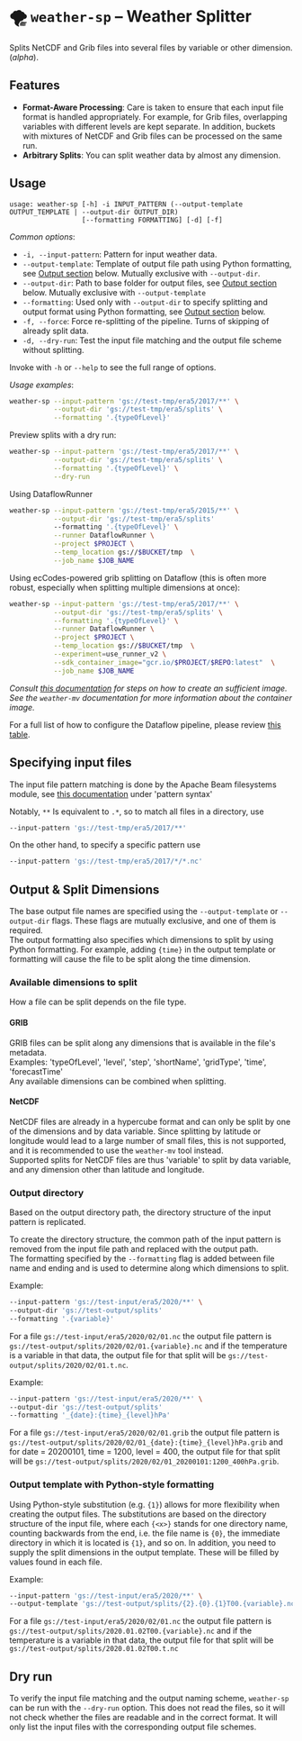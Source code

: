 # 🌪 `weather-sp` – Weather Splitter

Splits NetCDF and Grib files into several files by variable or other dimension. (_alpha_).

## Features

* **Format-Aware Processing**: Care is taken to ensure that each input file format is handled appropriately. For
  example, for Grib files, overlapping variables with different levels are kept separate. In addition, buckets with
  mixtures of NetCDF and Grib files can be processed on the same run.
* **Arbitrary Splits**: You can split weather data by almost any dimension.

## Usage

```
usage: weather-sp [-h] -i INPUT_PATTERN (--output-template OUTPUT_TEMPLATE | --output-dir OUTPUT_DIR)
                  [--formatting FORMATTING] [-d] [-f]
```

_Common options_:

* `-i, --input-pattern`: Pattern for input weather data.
* `--output-template`: Template of output file path using Python formatting, see [Output section](#output) below. Mutually exclusive
  with `--output-dir`.
* `--output-dir`: Path to base folder for output files, see [Output section](#output) below. Mutually exclusive
  with `--output-template`
* `--formatting`: Used only with `--output-dir` to specify splitting and output format
   using Python formatting, see [Output section](#output) below.
* `-f, --force`: Force re-splitting of the pipeline. Turns of skipping of already split data.
* `-d, --dry-run`: Test the input file matching and the output file scheme without splitting.

Invoke with `-h` or `--help` to see the full range of options.

_Usage examples_:

```bash
weather-sp --input-pattern 'gs://test-tmp/era5/2017/**' \
           --output-dir 'gs://test-tmp/era5/splits' \
           --formatting '.{typeOfLevel}'
```

Preview splits with a dry run:

```bash
weather-sp --input-pattern 'gs://test-tmp/era5/2017/**' \
           --output-dir 'gs://test-tmp/era5/splits' \
           --formatting '.{typeOfLevel}' \
           --dry-run
```

Using DataflowRunner

```bash
weather-sp --input-pattern 'gs://test-tmp/era5/2015/**' \
           --output-dir 'gs://test-tmp/era5/splits'
           --formatting '.{typeOfLevel}' \
           --runner DataflowRunner \
           --project $PROJECT \
           --temp_location gs://$BUCKET/tmp  \
           --job_name $JOB_NAME
```

Using ecCodes-powered grib splitting on Dataflow (this is often more robust, especially when splitting multiple 
dimensions at once):

```bash
weather-sp --input-pattern 'gs://test-tmp/era5/2017/**' \
           --output-dir 'gs://test-tmp/era5/splits' \
           --formatting '.{typeOfLevel}' \
           --runner DataflowRunner \
           --project $PROJECT \
           --temp_location gs://$BUCKET/tmp  \
           --experiment=use_runner_v2 \
           --sdk_container_image="gcr.io/$PROJECT/$REPO:latest"  \
           --job_name $JOB_NAME
```
_Consult [this documentation](../docs/Runtime-Container.md) for steps on how to create an sufficient image._
_See the `weather-mv` documentation for more information about the container image._

For a full list of how to configure the Dataflow pipeline, please review
[this table](https://cloud.google.com/dataflow/docs/reference/pipeline-options).

## Specifying input files

The input file pattern matching is done by the Apache Beam filesystems module,
see [this documentation](https://beam.apache.org/releases/pydoc/2.12.0/apache_beam.io.filesystems.html#apache_beam.io.filesystems.FileSystems.match)
under 'pattern syntax'

Notably, `**` Is equivalent to `.*`, so to match all files in a directory, use

```bash
--input-pattern 'gs://test-tmp/era5/2017/**'
```

On the other hand, to specify a specific pattern use

```bash
--input-pattern 'gs://test-tmp/era5/2017/*/*.nc'
```

## Output & Split Dimensions

The base output file names are specified using the `--output-template` or `--output-dir` flags. These flags are mutually
exclusive, and one of them is required. \
The output formatting also specifies which dimensions to split by using Python formatting.
For example, adding `{time}` in the output template or formatting will cause the file to be split along the time dimension.

### Available dimensions to split

How a file can be split depends on the file type.

#### GRIB
GRIB files can be split along any dimensions that is available in the file's metadata. \
Examples: 'typeOfLevel', 'level', 'step', 'shortName', 'gridType', 'time', 'forecastTime' \
Any available dimensions can be combined when splitting.

#### NetCDF
NetCDF files are already in a hypercube format and can only be split by one of the dimensions and by data variable.
Since splitting by latitude or longitude would lead to a large number of small files, this is not supported,
and it is recommended to use the `weather-mv` tool instead. \
Supported splits for NetCDF files are thus 'variable' to split by data variable, and any dimension 
other than latitude and longitude.


### Output directory

Based on the output directory path, the directory structure of the input pattern is replicated.

To create the directory structure, the common path of the input pattern is removed from the input file path and replaced
with the output path. \
The formatting specified by the `--formatting` flag is added between file name and ending and is
used to determine along which dimensions to split.

Example:

```bash
--input-pattern 'gs://test-input/era5/2020/**' \
--output-dir 'gs://test-output/splits'
--formatting '.{variable}'
```

For a file `gs://test-input/era5/2020/02/01.nc` the output file pattern is
`gs://test-output/splits/2020/02/01.{variable}.nc` and if the temperature is a variable in that data, the output file
for that split will be `gs://test-output/splits/2020/02/01.t.nc`.

Example:

```bash
--input-pattern 'gs://test-input/era5/2020/**' \
--output-dir 'gs://test-output/splits'
--formatting '_{date}:{time}_{level}hPa'
```
For a file `gs://test-input/era5/2020/02/01.grib` the output file pattern is
`gs://test-output/splits/2020/02/01_{date}:{time}_{level}hPa.grib` and for date = 20200101, time = 1200, level = 400,
 the output file for that split will be `gs://test-output/splits/2020/02/01_20200101:1200_400hPa.grib`.


### Output template with Python-style formatting

Using Python-style substitution (e.g. `{1}`) allows for more flexibility when creating the output files. The
substitutions are based on the directory structure of the input file, where each `{<x>}` stands for one directory name,
counting backwards from the end, i.e. the file name is `{0}`, the immediate directory in which it is located is `{1}`,
and so on. In addition, you need to supply the split dimensions in the output template. These will be filled by values
found in each file.

Example:

```bash
--input-pattern 'gs://test-input/era5/2020/**' \
--output-template 'gs://test-output/splits/{2}.{0}.{1}T00.{variable}.nc'
```

For a file `gs://test-input/era5/2020/02/01.nc` the output file pattern is
`gs://test-output/splits/2020.01.02T00.{variable}.nc` and if the temperature is a variable in that data, the output
file for that split will be `gs://test-output/splits/2020.01.02T00.t.nc`

## Dry run

To verify the input file matching and the output naming scheme, `weather-sp` can be run with the `--dry-run` option.
This does not read the files, so it will not check whether the files are readable and in the correct format. It will
only list the input files with the corresponding output file schemes.
